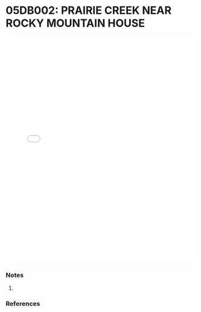# 05DB002: PRAIRIE CREEK NEAR ROCKY MOUNTAIN HOUSE

<iframe src="/distribution_estimation/_static/stations/05DB002_fdc.html" width="100%" height="600" frameborder="0"></iframe>

### Notes
1. 

### References

